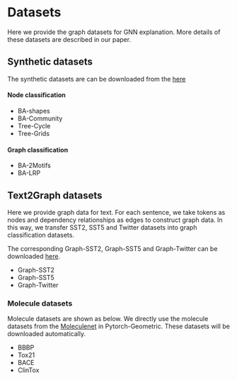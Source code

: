 # Datasets

Here we provide the graph datasets for GNN explanation.
More details of these datasets are described in our paper.

  
## Synthetic datasets
The synthetic datasets are can be downloaded from the 
[here](https://mailustceducn-my.sharepoint.com/:u:/g/personal/yhy12138_mail_ustc_edu_cn/ETK3CTHgFQVFhzIFB5piofQBv2Av-TsX_rnweymigve_hg?e=SyQjEX)

#### Node classification 
* BA-shapes 
* BA-Community
* Tree-Cycle 
* Tree-Grids

#### Graph classification 
* BA-2Motifs 
* BA-LRP 

## Text2Graph datasets

Here we provide graph data for text.
For each sentence, we take tokens as nodes and dependency relationships as edges to construct graph data.
In this way, we transfer SST2, SST5 and Twitter datasets into graph classification datasets.

The corresponding Graph-SST2, Graph-SST5 and Graph-Twitter can be downloaded
[here](https://drive.google.com/drive/folders/1aWKyqXTuiWgW7vFoxa8twCYscnyT_MzO?usp=sharing).

* Graph-SST2
* Graph-SST5
* Graph-Twitter 


### Molecule datasets

Molecule datasets are shown as below. 
We directly use the molecule datasets from the [Moleculenet](http://moleculenet.ai/datasets-1)
in Pytorch-Geometric. 
These datasets will be downloaded automatically. 
 
* BBBP
* Tox21
* BACE
* ClinTox
